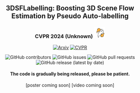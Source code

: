 <div align="center">    

## 3DSFLabelling: Boosting 3D Scene Flow Estimation by Pseudo Auto-labelling
### CVPR 2024 (Unknown)  <img src="images/celebration.gif" width="35" height="35" alt="Celebration"/>

[![Arxiv](http://img.shields.io/badge/Arxiv-2402.10668-B31B1B.svg)](https://arxiv.org/abs/2302.10668)
[![CVPR](http://img.shields.io/badge/CVPR-2024-4b44ce.svg)](https://arxiv.org/abs/2302.10668)

![GitHub contributors](https://img.shields.io/github/contributors/<jiangchaokang>/<3DSFLabelling>)
![GitHub issues](https://img.shields.io/github/issues-raw/<jiangchaokang>/<3DSFLabelling>)
![GitHub pull requests](https://img.shields.io/github/issues-pr/<jiangchaokang>/<3DSFLabelling>)
![GitHub release (latest by date)](https://img.shields.io/github/v/release/<jiangchaokang>/<3DSFLabelling>)

#### The code is gradually being released, please be patient.
[poster coming soon] [video coming soon]
</div>



